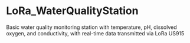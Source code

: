 # LoRa_WaterQualityStation
Basic water quality monitoring station with temperature, pH, dissolved oxygen, and conductivity, with real-time data transmitted via LoRa US915
